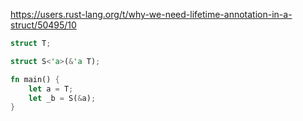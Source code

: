 
https://users.rust-lang.org/t/why-we-need-lifetime-annotation-in-a-struct/50495/10

```rust
struct T;

struct S<'a>(&'a T);

fn main() {
    let a = T;
    let _b = S(&a);
}
```